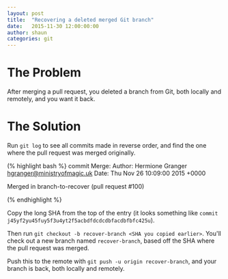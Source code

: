 ```yaml
---
layout: post
title:  "Recovering a deleted merged Git branch"
date:   2015-11-30 12:00:00:00
author: shaun
categories: git 
---
```


# The Problem

After merging a pull request, you deleted a branch from Git, both locally and remotely, and you want it back.

# The Solution

Run `git log` to see all commits made in reverse order, and find the one where the pull request was merged originally.

(% highlight bash %}
commit <very long SHA here>
Merge:  <more SHA stuff>
Author: Hermione Granger <hgranger@ministryofmagic.uk>
Date:   Thu Nov 26 10:09:00 2015 +0000
 
   Merged in branch-to-recover (pull request #100)
   
   
(% endhighlight %}

Copy the long SHA from the top of the entry (it looks something like `commit j45yf2yu45fuy5f3u4yt2f5acbdfdcdcdbfacdbfbfc425u`).

Then run `git checkout -b recover-branch <SHA you copied earlier>`. You'll check out a new branch named `recover-branch`, based
off the SHA where the pull request was merged.

Push this to the remote with `git push -u origin recover-branch`, and your branch is back, both locally and remotely.
